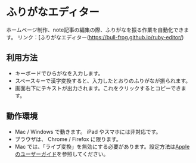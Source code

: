 # ふりがなエディター
ホームページ制作、note記事の編集の際、ふりがなを振る作業を自動化できます。
リンク：[ふりがなエディター(https://bull-frog.github.io/ruby-editor/)

## 利用方法
* キーボードでひらがなを入力します。
* スペースキーで漢字変換すると、入力したとおりのふりがなが振られます。
* 画面右下にテキストが出力されます。これをクリックするとコピーできます。

## 動作環境
* Mac / Windows で動きます。 iPad やスマホには非対応です。
* ブラウザは、 Chrome / Firefox に限ります。
* Mac では、「ライブ変換」を無効にする必要があります。設定方法は[Appleのユーザーガイド](https://support.apple.com/ja-jp/guide/japanese-input-method/jpim10265/mac)を参照してください。
